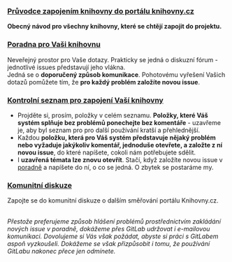 ### <a href="https://gitlab.com/cpk-main/wiki/wikis/home" target="_blank">Průvodce zapojením knihovny do portálu knihovny.cz</a>
**Obecný návod pro všechny knihovny, které se chtějí zapojit do projektu.**  

### <a href="https://gitlab.com/cpk-main/knihovny.cz-MZK/issues" target="_blank">Poradna pro Vaši knihovnu</a>
Neveřejný prostor pro Vaše dotazy. Prakticky se jedná o diskuzní fórum - jednotlivé issues představují jeho vlákna.  
Jedná se o **doporučený způsob komunikace**. Pohotovému vyřešení Vašich dotazů pomůžete tím, že **pro každý problém založíte novou issue**. 

### <a href="https://gitlab.com/cpk-main/knihovny.cz-MZK/milestones" target="_blank">Kontrolní seznam pro zapojení Vaší knihovny</a>
* Projděte si, prosím, položky v celém seznamu. **Položky, které Váš systém splňuje bez problémů ponechejte bez komentáře** - uzavřeme je, aby byl seznam pro pro další používání kratší a přehlednější.
* Každou **položku, která pro Váš systém představuje nějaký problém nebo vyžaduje jakýkoliv komentář, jednoduše otevřete, a založte z ní novou issue**, do které napíšete, cokoli nám potřebujete sdělit.
* I **uzavřená témata lze znovu otevřít**. Stačí, když založíte novou issue v <a href="https://gitlab.com/cpk-main/knihovny.cz-MZK/issues" target="_blank">poradně</a> a napíšete do ní, o co se jedná. O zbytek se postaráme my.

### <a href="https://gitlab.com/cpk-main/knihovny.cz/issues" target="_blank">Komunitní diskuze</a>
Zapojte se do komunitní diskuze o dalším směřování portálu Knihovny.cz. 

&nbsp;  
*Přestože preferujeme způsob hlášení problémů prostřednictvím zakládání nových issue v poradně, dokážeme přes GitLab udržovat i e-mailovou komunikaci. Dovolujeme si Vás však požádat, abyste si práci s GitLabem aspoň vyzkoušeli. Dokážeme se však přizpůsobit i tomu, že používání GitLabu nakonec přece jen odmínete.*
